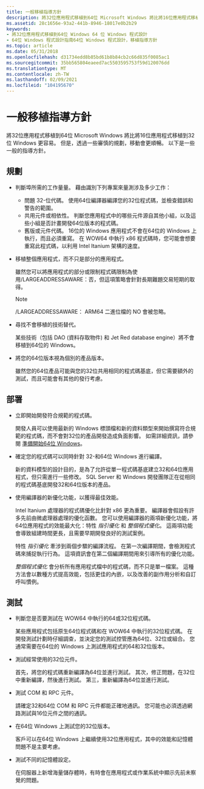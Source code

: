 ```yaml
---
title: 一般移植指導方針
description: 將32位應用程式移植到64位 Microsoft Windows 將比將16位應用程式移植到32位 Windows 更容易。 但是，透過一些審慎的規劃，移動會更順暢。 以下是一些一般的指導方針。
ms.assetid: 28c1656e-93a2-441b-8946-18017e0b2b29
keywords:
- 將32位應用程式移植到64位 Windows 64 位 Windows 程式設計
- 64位 Windows 程式設計指南64位 Windows 程式設計，移植指導方針
ms.topic: article
ms.date: 05/31/2018
ms.openlocfilehash: d31734edd8b85bd61b8b84cb2c66d835f0085ac1
ms.sourcegitcommit: 35bb565804eaeed7ac5503595753f59d120076dd
ms.translationtype: MT
ms.contentlocale: zh-TW
ms.lasthandoff: 02/09/2021
ms.locfileid: "104195670"
---
```

# <a name="general-porting-guidelines"></a>一般移植指導方針

將32位應用程式移植到64位 Microsoft Windows 將比將16位應用程式移植到32位 Windows 更容易。 但是，透過一些審慎的規劃，移動會更順暢。 以下是一些一般的指導方針。

## <a name="planning"></a>規劃

-   判斷埠所需的工作量量。 藉由識別下列專案來量測涉及多少工作：
    -   問題 32-位代碼。 使用64位編譯器編譯您的32位程式碼，並檢查錯誤和警告的範圍。
    -   共用元件或相依性。 判斷您應用程式中的哪些元件源自其他小組，以及這些小組是否計畫開發64位版本的程式碼。
    -   舊版或元件代碼。 16位的 Windows 應用程式不會在64位的 Windows 上執行，而且必須重寫。 在 WOW64 中執行 x86 程式碼時，您可能會想要重寫此程式碼，以利用 Intel Itanium 架構的速度。
-   移植整個應用程式，而不只是部分的應用程式。

    雖然您可以將應用程式的部分或限制程式碼限制為使用/LARGEADDRESSAWARE：否，但這項策略會針對長期難題交易短期的取得。

    > [!Note]  
    > /LARGEADDRESSAWARE： ARM64 二進位檔的 NO 會被忽略。

     

-   尋找不會移植的技術替代。

    某些技術（包括 DAO (資料存取物件) 和 Jet Red database engine）將不會移植到64位的 Windows。

-   將您的64位版本視為個別的產品版本。

    雖然您的64位產品可能與您的32位共用相同的程式碼基底，但它需要額外的測試，而且可能會有其他的發行考慮。

## <a name="development"></a>部署

-   立即開始開發符合規範的程式碼。

    開發人員可以使用最新的 Windows 標頭檔和新的資料類型來開始撰寫符合規範的程式碼，而不會對32位的產品開發造成負面影響。 如需詳細資訊，請參閱 [準備開始64位 Windows](getting-ready-for-64-bit-windows.md)。

-   確定您的程式碼可以同時針對 32-和64位 Windows 進行編譯。

    新的資料模型的設計目的，是為了允許從單一程式碼基底建立32和64位應用程式，但只需進行一些修改。 SQL Server 和 Windows 開發團隊正在從相同的程式碼基底開發32和64位版本的產品。

-   使用編譯器的新優化功能，以獲得最佳效能。

    Intel Itanium 處理器的程式碼優化比針對 x86 更為重要。 編譯器會假設有許多先前由微處理器處理的優化函數。 您可以使用編譯器的兩項新優化功能，將64位應用程式的效能最大化：特性 *指引優化* 和 *整個程式優化*。 這兩項功能會導致組建時間更長，且需要早期開發良好的測試案例。

    特性 *指引優化* 牽涉到兩個步驟的編譯流程。 在第一次編譯期間，會檢測程式碼來捕捉執行行為。 這項資訊會在第二個編譯期間用來引導所有的優化功能。

    *整個程式優化* 會分析所有應用程式檔中的程式碼，而不只是單一檔案。 這種方法會以數種方式提高效能，包括更佳的內嵌，以及改善的副作用分析和自訂呼叫慣例。

## <a name="testing"></a>測試

-   判斷您是否要測試在 WOW64 中執行的64或32位程式碼。

    某些應用程式包括原生64位程式碼和在 WOW64 中執行的32位程式碼。 在開發測試計劃時仔細調查，並決定您的測試控管應為64位、32位或組合。 您通常需要在64位的 Windows 上測試應用程式的64和32位版本。

-   測試經常使用的32位元件。

    首先，將您的程式碼重新編譯為64位並進行測試。 其次，修正問題，在32位中重新編譯，然後進行測試。 第三，重新編譯為64位並進行測試。

-   測試 COM 和 RPC 元件。

    請確定32和64位 COM 和 RPC 元件都能正確地通訊。 您可能也必須透過網路測試與16位元件之間的通訊。

-   在64位 Windows 上測試您的32位版本。

    客戶可以在64位 Windows 上繼續使用32位應用程式，其中的效能和記憶體問題不是主要考慮。

-   測試不同的記憶體設定。

    在伺服器上新增海量儲存體時，有時會在應用程式或作業系統中顯示先前未察覺的問題。

 

 




